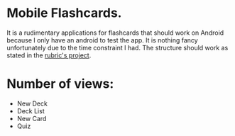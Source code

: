 # Mobile Flashcards.

It is a rudimentary applications for flashcards that should work on Android because I only have an android to test the app. It is nothing fancy unfortunately due to the time constraint I had.
The structure should work as stated in the [rubric's project](https://review.udacity.com/#!/rubrics/1021/view).

# Number of views:

- New Deck
- Deck List
- New Card
- Quiz


